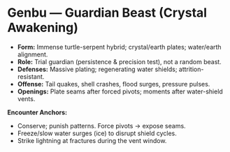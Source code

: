# Genbu — Guardian Beast (Crystal Awakening)

- **Form:** Immense turtle-serpent hybrid; crystal/earth plates; water/earth alignment.
- **Role:** Trial guardian (persistence & precision test), not a random beast.
- **Defenses:** Massive plating; regenerating water shields; attrition-resistant.
- **Offense:** Tail quakes, shell crashes, flood surges, pressure pulses.
- **Openings:** Plate seams after forced pivots; moments after water-shield vents.

**Encounter Anchors:**
- Conserve; punish patterns. Force pivots → expose seams.
- Freeze/slow water surges (ice) to disrupt shield cycles.
- Strike lightning at fractures during the vent window.
